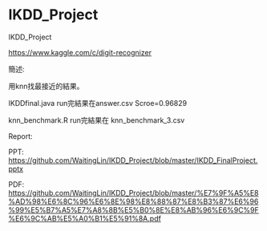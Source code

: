 # IKDD_Project
IKDD_Project

https://www.kaggle.com/c/digit-recognizer

簡述:

 用knn找最接近的結果。

 IKDDfinal.java  run完結果在answer.csv Scroe=0.96829

 knn_benchmark.R  run完結果在 knn_benchmark_3.csv

Report:

PPT:  https://github.com/WaitingLin/IKDD_Project/blob/master/IKDD_FinalProject.pptx

PDF:  https://github.com/WaitingLin/IKDD_Project/blob/master/%E7%9F%A5%E8%AD%98%E6%8C%96%E6%8E%98%E8%88%87%E8%B3%87%E6%96%99%E5%B7%A5%E7%A8%8B%E5%B0%8E%E8%AB%96%E6%9C%9F%E6%9C%AB%E5%A0%B1%E5%91%8A.pdf



